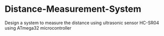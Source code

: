 # Distance-Measurement-System
Design a system to measure the distance using ultrasonic sensor HC-SR04 using ATmega32 microcontroller
